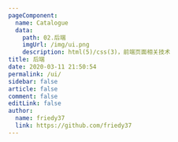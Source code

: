 ```yaml
---
pageComponent:
  name: Catalogue
  data:
    path: 02.后端
    imgUrl: /img/ui.png
    description: html(5)/css(3)，前端页面相关技术
title: 后端
date: 2020-03-11 21:50:54
permalink: /ui/
sidebar: false
article: false
comment: false
editLink: false
author:
  name: friedy37
  link: https://github.com/friedy37
---
```

